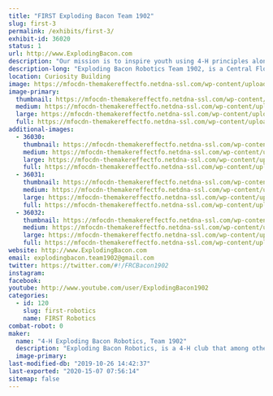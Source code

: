 ```yaml
---
title: "FIRST Exploding Bacon Team 1902"
slug: first-3
permalink: /exhibits/first-3/
exhibit-id: 36020
status: 1
url: http://www.ExplodingBacon.com
description: "Our mission is to inspire youth using 4-H principles along with the tenets of gracious professionalism to explore science and technology through a mentor based program, which develops leadership and life skills while encouraging innovation, creative solutions to engineering and technical challenges."
description-long: "Exploding Bacon Robotics Team 1902, is a Central Florida 4-H club for High School aged students that among other things, participates in FIRST. Our students learn engineering, computer programming, and hands-on machinery skills, as well as the problem solving, strategic thinking, time management, public speaking, teamwork and leadership skills essential in any career. The goal is to inspire and support these youth members to continue on to higher education in trade schools and STEM programs in college."
location: Curiosity Building
image: https://mfocdn-themakereffectfo.netdna-ssl.com/wp-content/uploads/2015/07/2015-magnet.jpg
image-primary:
  thumbnail: https://mfocdn-themakereffectfo.netdna-ssl.com/wp-content/uploads/2015/07/2015-magnet-150x150.jpg
  medium: https://mfocdn-themakereffectfo.netdna-ssl.com/wp-content/uploads/2015/07/2015-magnet-300x300.jpg
  large: https://mfocdn-themakereffectfo.netdna-ssl.com/wp-content/uploads/2015/07/2015-magnet.jpg
  full: https://mfocdn-themakereffectfo.netdna-ssl.com/wp-content/uploads/2015/07/2015-magnet.jpg
additional-images:
  - 36030:
    thumbnail: https://mfocdn-themakereffectfo.netdna-ssl.com/wp-content/uploads/2019/08/DSC00365-150x150.jpeg
    medium: https://mfocdn-themakereffectfo.netdna-ssl.com/wp-content/uploads/2019/08/DSC00365-300x225.jpeg
    large: https://mfocdn-themakereffectfo.netdna-ssl.com/wp-content/uploads/2019/08/DSC00365-1024x768.jpeg
    full: https://mfocdn-themakereffectfo.netdna-ssl.com/wp-content/uploads/2019/08/DSC00365.jpeg
  - 36031:
    thumbnail: https://mfocdn-themakereffectfo.netdna-ssl.com/wp-content/uploads/2019/08/DSC00429-150x150.jpeg
    medium: https://mfocdn-themakereffectfo.netdna-ssl.com/wp-content/uploads/2019/08/DSC00429-300x225.jpeg
    large: https://mfocdn-themakereffectfo.netdna-ssl.com/wp-content/uploads/2019/08/DSC00429-1024x768.jpeg
    full: https://mfocdn-themakereffectfo.netdna-ssl.com/wp-content/uploads/2019/08/DSC00429.jpeg
  - 36032:
    thumbnail: https://mfocdn-themakereffectfo.netdna-ssl.com/wp-content/uploads/2019/08/DSC07704-150x150.jpeg
    medium: https://mfocdn-themakereffectfo.netdna-ssl.com/wp-content/uploads/2019/08/DSC07704-225x300.jpeg
    large: https://mfocdn-themakereffectfo.netdna-ssl.com/wp-content/uploads/2019/08/DSC07704-768x1024.jpeg
    full: https://mfocdn-themakereffectfo.netdna-ssl.com/wp-content/uploads/2019/08/DSC07704.jpeg
website: http://www.ExplodingBacon.com
email: explodingbacon.team1902@gmail.com
twitter: https://twitter.com/#!/FRCBacon1902
instagram: 
facebook: 
youtube: http://www.youtube.com/user/ExplodingBacon1902
categories:
  - id: 120
    slug: first-robotics
    name: FIRST Robotics
combat-robot: 0
maker:
  name: "4-H Exploding Bacon Robotics, Team 1902"
  description: "Exploding Bacon Robotics, is a 4-H club that among other things, participates in FIRST. Our students learn engineering, computer programming, and hands-on machinery skills, as well as the problem solving, strategic thinking, time management, public speaking, teamwork and leadership skills essential in any career. The goal is to inspire and support these youth members to continue on to higher education in trade schools and STEM programs in college."
  image-primary: 
last-modified-db: "2019-10-26 14:42:37"
last-exported: "2020-15-07 07:56:14"
sitemap: false
---
```

